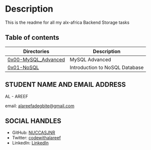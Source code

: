 # Description
This is the readme for all my alx-africa Backend Storage tasks

## Table of contents
Directories | Description
------------| ----------
[0x00-MySQL_Advanced](0x00-MySQL_Advanced) | MySQL Advanced
[0x01-NoSQL](0x01-NoSQL) | Introduction to NoSQL Database

## STUDENT NAME AND EMAIL ADDRESS
 AL - AREEF

email: alareefadegbite@gmail.com

## SOCIAL HANDLES

- GitHub: [NUCCASJNR](https://github.com/NUCCASJNR)
- Twitter: [codewithalareef](https://twitter.com/codewithalareef)
- LinkedIn: [LinkedIn](https://linkedin.com/in/alareef)


